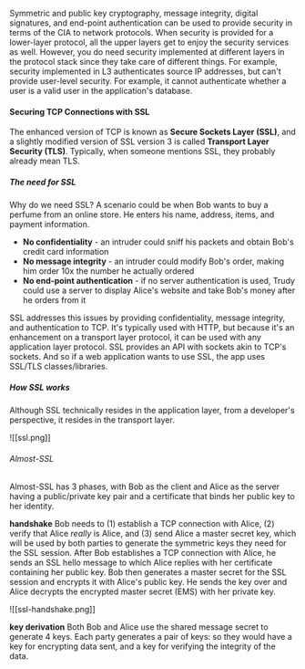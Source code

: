 Symmetric and public key cryptography, message integrity, digital signatures, and end-point authentication can be used to provide security in terms of the CIA to network protocols. When security is provided for a lower-layer protocol, all the upper layers get to enjoy the security services as well. However, you do need security implemented at different layers in the protocol stack since they take care of different things. For example, security implemented in L3 authenticates source IP addresses, but can't provide user-level security. For example, it cannot authenticate whether a user is a valid user in the application's database.

#### Securing TCP Connections with SSL
The enhanced version of TCP is known as **Secure Sockets Layer (SSL)**, and a slightly modified version of SSL version 3 is called **Transport Layer Security (TLS)**. Typically, when someone mentions SSL, they probably already mean TLS.

##### The need for SSL
Why do we need SSL? A scenario could be when Bob wants to buy a perfume from an online store. He enters his name, address, items, and payment information.

- **No confidentiality** - an intruder could sniff his packets and obtain Bob's credit card information
- **No message integrity** - an intruder could modify Bob's order, making him order 10x the number he actually ordered
- **No end-point authentication** - if no server authentication is used, Trudy could use a server to display Alice's website and take Bob's money after he orders from it

SSL addresses this issues by providing confidentiality, message integrity, and authentication to TCP. It's typically used with HTTP, but because it's an enhancement on a transport layer protocol, it can be used with any application layer protocol. SSL provides an API with sockets akin to TCP's sockets. And so if a web application wants to use SSL, the app uses SSL/TLS classes/libraries.

##### How SSL works
Although SSL technically resides in the application layer, from a developer's perspective, it resides in the transport layer.

![[ssl.png]]

###### Almost-SSL
Almost-SSL has 3 phases, with Bob as the client and Alice as the server having a public/private key pair and a certificate that binds her public key to her identity.

**handshake**
Bob needs to (1) establish a TCP connection with Alice, (2) verify that Alice *really* is Alice, and (3) send Alice a master secret key, which will be used by both parties to generate the symmetric keys they need for the SSL session. After Bob establishes a TCP connection with Alice, he sends an SSL hello message to which Alice replies with her certificate containing her public key. Bob then generates a master secret for the SSL session and encrypts it with Alice's public key. He sends the key over and Alice decrypts the encrypted master secret (EMS) with her private key.

![[ssl-handshake.png]]

**key derivation**
Both Bob and Alice use the shared message secret to generate 4 keys. Each party generates a pair of keys: so they would have a key for encrypting data sent, and a key for verifying the integrity of the data.

